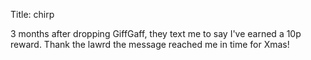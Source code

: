 Title: chirp

3 months after dropping GiffGaff, they text me to say I've earned a 10p reward. Thank the lawrd the message reached me in time for Xmas!
